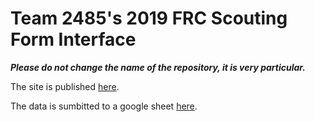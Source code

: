 # Team 2485's 2019 FRC Scouting Form Interface

**_Please do not change the name of the repository, it is very particular._**

The site is published [here](https://scout.team2485.org).

The data is sumbitted to a google sheet [here](https://docs.google.com/spreadsheets/d/132yQ4GwxAV-DTLFa2bTO4BCDr50S08a8u8RoJZg8T-c).
